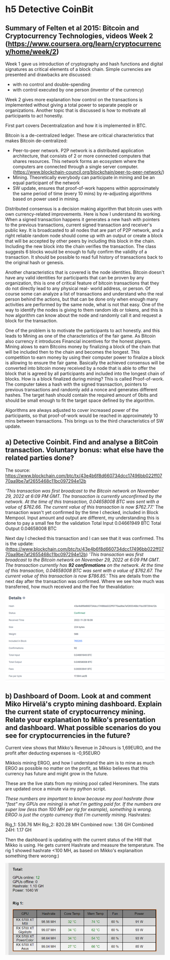 # h5 Detective CoinBit

## Summary of Felten et al 2015: Bitcoin and Cryptocurrency Technologies, videos Week 2 (https://www.coursera.org/learn/cryptocurrency/home/week/2)

Week 1 gave us introduction of cryptography and hash functions and digital signatures as critical elements of a block chain. Simple currencies are presented and drawbacks are discussed:
- with no control and double-spending 
- with control executed by one person (inventor of the currency) 

Week 2 gives more explanation how control on the transactions is implemented without giving a total power to separate people or organizations. Another topic that is discussed is how to motivate all participants to act honestly.

First part covers Decentralization and how it is implemented in BTC.

Bitcoin is a de-centralized ledger. These are critical characteristics that makes Bitcoin de-centralized:

- Peer-to-peer network. P2P network is a distributed application architecture, that consists of 2 or more connected computers that shares resources. This network forms an ecosystem where the computers are connected through a single server computer. (https://www.blockchain-council.org/blockchain/peer-to-peer-network/)
- Mining. Theoretically everybody can participate in mining and be an equal participant of the network
- SW update, ensures that proof-of-work happens within approximately the same period of time (every 10 mins) by re-adjusting algorithms based on power used in mining.

Distributed consensus is a decision making algorithm that bitcoin uses with own currency-related improvements. 
Here is how I understand its working. When a signed transaction happens it generates a new hash with pointers to the previous transactions, current signed transaction and receiver's public key. It is broadcasted to all nodes that are part of P2P network, and a right reliable random node should come up with an output or create a block that will be accepted by other peers by including this block in the chain. Including the new block into the chain verifies the transaction. The class suggests 6 blocks would be enough to fully confirm the validity of a transaction. It should be possible to read full history of transactions back to the original hash or genesis.

Another characteristics that is covered is the node identities. Bitcoin doesn't have any valid identities for participants that can be proven by any organization, this is one of critical feature of bitcoin transactions that they do not directly lead to any physical real- world address, or person. Of course some can analyze a list of transactions and understand who the real person behind the actions, but that can be done only when enough many activities are performed by the same node, what is not that easy. One of the way to identify the nodes is giving to them random ids or tokens, and this is how algorithm can know about the node and randomly call it and request a block for the transaction.

One of the problem is to motivate the participants to act honestly. and this leads to Mining as one of the characteristics of the fair game.
As Bitcoin also currency it introduces Financial incentives for the honest players.
Mining alows to earn Bitcoins money by finalizing a block of the chain that will be included then to the chain and becomes the longest.
This competition to earn money by using their computer power to finalize a block is allowing to ensure the fair game. Basically the achieved consensus will be converted into bitcoin money received by a node that is able to offer the block that is agreed by all participants and included into the longest chain of blocks.
How is a block finalized during mining? This is called Proof-of-work. The computer takes a hash with the signed trasnsaction, pointers to previous transactions and randomly add a nonce and generates different hashes. The target hash should contain the required amount of 0bits and should be small enough to fit the target space defined by the algorithm.

Algorithms are always adjusted to cover increased power of the participants, so that proof-of-work would be reached in approximately 10 mins between transactions. This brings us to the third characteristics of SW update.

## a) Detective Coinbit. Find and analyse a BitCoin transaction. Voluntary bonus: what else have the related parties done?

The source: https://www.blockchain.com/btc/tx/43e4b6f8d660734dcc17496bb022ff0770aa9be7af2655468c11bc097294e12b

*'This transaction was first broadcast to the Bitcoin network on November 29, 2022 at 6:09 PM GMT.  The transaction is currently unconfirmed by the network.  At the time of this transaction, 0.04658008 BTC was sent with a value of $762.66. The current value of this transaction is now $762.77.'*
The transaction wasn't yet confirmed by the time I checked, included in Block Mempool.
Input amount and output are different, my understanding this is done to pay a small fee for the validation
Total Input 0.04661949 BTC
Total Output 0.04658008 BTC

Next day I checked this transaction and I can see that it was confirmed. Ths is the update: (https://www.blockchain.com/btc/tx/43e4b6f8d660734dcc17496bb022ff0770aa9be7af2655468c11bc097294e12b)
*'This transaction was first broadcast to the Bitcoin network on November 29, 2022 at 6:09 PM GMT.  The transaction currently has **92 confirmations** on the network.  At the time of this transaction, 0.04658008 BTC was sent with a value of $762.67. The current value of this transaction is now $786.85.'*
This are details from the next day after the transaction was confirmed. Where we see how much was transferred, how much received and the Fee for thevalidation:

![BTC](BTC_transaction.png)

## b) Dashboard of Doom. Look at and comment Miko Hirvelä's crypto mining dashboard. Explain the current state of cryptocurrency mining. Relate your explanation to Miko's presentation and dashboard. What possible scenarios do you see for cryptocurrencies in the future?

Current view shows that Mikko's Revenue in 24hours is 1,69EURO, and the profit after deducting expenses is -0,95EURO

Mikkois mining ERGO, and how I understand the aim is to mine as much ERGO as possible no matter on the profit, as Mikko believes that this currency has future and might grow in the future.

These are the live stats from my mining pool called Herominers. The stats are updated once a minute via my python script.

*These numbers are important to know because my pool hashrate (how "fast" my GPUs are mining) is what I'm getting paid for. If the numbers are super low (less than 100 MH per rig for example), something is wrong. ERGO is just the crypto currency that I'm currently mining.*
Hashrates:

Rig_1: 536.76 MH
Rig_2: 820.28 MH
Combined now: 1.36 GH
Combined 24H: 1.17 GH

Then the dashboard is updating with the current status of the HW that Mikko is using. He gets current Hashrate and measure the temperature. The rig 1 showed hashrate <100 MH, as based on Mikko's explanaition something there worong:)

![image](Mikko_dashboard.png)
